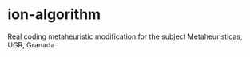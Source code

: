 # ion-algorithm
Real coding metaheuristic modification for the subject Metaheuristicas, UGR, Granada
